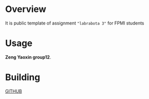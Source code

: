 # Overview

It is public template of assignment `"labrabota 3"` for FPMI students

# Usage
**Zeng Yaoxin group12**.

# Building

[GITHUB](https://github.com/1997yyyy/lab2-task1-gr12-Yaoxin)
